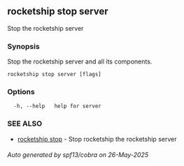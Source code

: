 ## rocketship stop server

Stop the rocketship server

### Synopsis

Stop the rocketship server and all its components.

```
rocketship stop server [flags]
```

### Options

```
  -h, --help   help for server
```

### SEE ALSO

* [rocketship stop](rocketship_stop.md)	 - Stop rocketship the rocketship server

###### Auto generated by spf13/cobra on 26-May-2025
